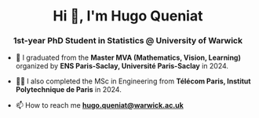 <h1 align="center">Hi 👋, I'm Hugo Queniat</h1>
<h3 align="center">1st-year PhD Student in Statistics @ University of Warwick</h3>

- 🔭 I graduated from the **Master MVA (Mathematics, Vision, Learning)** organized by **ENS Paris-Saclay, Université Paris-Saclay** in 2024.

- 🧑‍💻 I also completed the MSc in Engineering from **Télécom Paris, Institut Polytechnique de Paris** in 2024.

- 📫 How to reach me **hugo.queniat@warwick.ac.uk**
